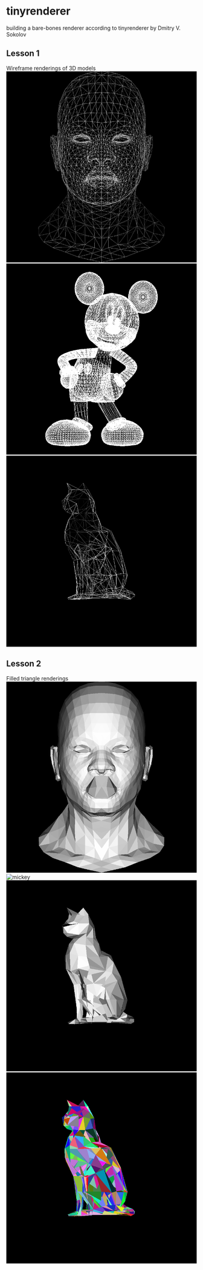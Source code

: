 # tinyrenderer
building a bare-bones renderer according to tinyrenderer by Dmitry V. Sokolov

## Lesson 1

Wireframe renderings of 3D models
![head](images/wireframe/head.png)
![mickey](images/wireframe/mickey2.png)
![cat](images/wireframe/cat.png)

## Lesson 2
Filled triangle renderings 
![head](images/triangles/head.png)
![mickey](images/triangles/mickey2.png)
![cat](images/triangles/cat.png)
![cat](images/triangles/colorful_cat.png)